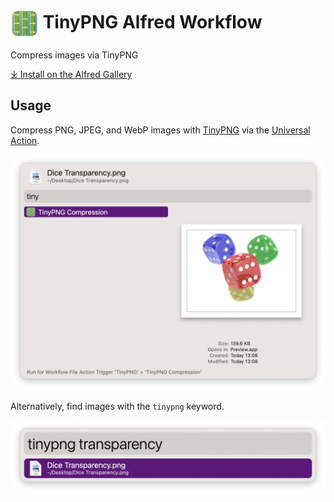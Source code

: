 # <img src='Workflow/icon.png' width='45' align='center' alt='icon'> TinyPNG Alfred Workflow

Compress images via TinyPNG

[⤓ Install on the Alfred Gallery](https://alfred.app/workflows/alfredapp/tinypng)

## Usage

Compress PNG, JPEG, and WebP images with [TinyPNG](https://tinypng.com/) via the [Universal Action](https://www.alfredapp.com/help/features/universal-actions/).

![Universal Action for TinyPNG Compression](Workflow/images/about/ua.png)

Alternatively, find images with the `tinypng` keyword.

![Alfred search for tinypng transparenc](Workflow/images/about/tinypng.png)

